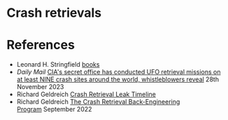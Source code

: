 # Crash retrievals

# References

- Leonard H. Stringfield [books](https://en.wikipedia.org/wiki/Leonard_H._Stringfield#Publications)
- *Daily Mail* [CIA's secret office has conducted UFO retrieval missions on at least NINE crash sites around the world, whistleblowers reveal](https://www.dailymail.co.uk/news/article-12796167/CIA-secret-office-UFO-retrieval-missions-whistleblowers.html) 28th November 2023
- Richard Geldreich [Crash Retrieval Leak Timeline](https://medium.com/@richgel99/crash-retrieval-leak-timeline-4b75b8ef529a)
- Richard Geldreich [The Crash Retrieval Back-Engineering Program](https://medium.com/@richgel99/the-crash-retrieval-back-engineering-program-b2ec423494e9) September 2022